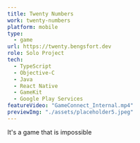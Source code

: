 ```yaml
---
title: Twenty Numbers
work: twenty-numbers
platform: mobile
type:
  - game
url: https://twenty.bengsfort.dev
role: Solo Project
tech:
  - TypeScript
  - Objective-C
  - Java
  - React Native
  - GameKit
  - Google Play Services
featureVideo: "GameConnect_Internal.mp4"
previewImg: "./assets/placeholder5.jpeg"
---
```


It's a game that is impossible
